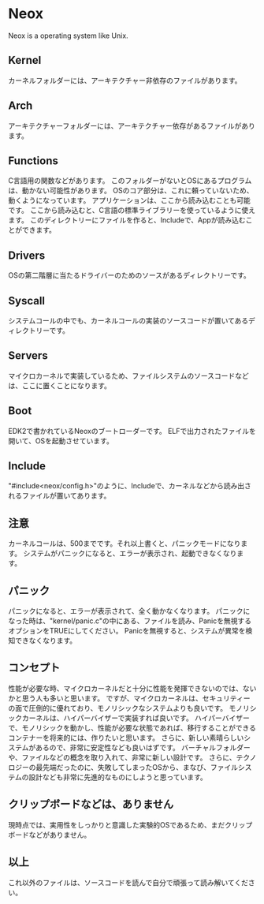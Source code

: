 # Neox

Neox is a operating system like Unix.

## Kernel

カーネルフォルダーには、アーキテクチャー非依存のファイルがあります。

## Arch

アーキテクチャーフォルダーには、アーキテクチャー依存があるファイルがあります。

## Functions

C言語用の関数などがあります。
このフォルダーがないとOSにあるプログラムは、動かない可能性があります。
OSのコア部分は、これに頼っていないため、動くようになっています。
アプリケーションは、ここから読み込むことも可能です。
ここから読み込むと、C言語の標準ライブラリーを使っているように使えます。
このディレクトリーにファイルを作ると、Includeで、Appが読み込むことができます。

## Drivers

OSの第二階層に当たるドライバーのためのソースがあるディレクトリーです。

## Syscall

システムコールの中でも、カーネルコールの実装のソースコードが置いてあるディレクトリーです。

## Servers

マイクロカーネルで実装しているため、ファイルシステムのソースコードなどは、ここに置くことになります。

## Boot

EDK2で書かれているNeoxのブートローダーです。
ELFで出力されたファイルを開いて、OSを起動させています。

## Include

"#include<neox/config.h>"のように、Includeで、カーネルなどから読み出されるファイルが置いてあります。

## 注意

カーネルコールは、500までです。それ以上書くと、パニックモードになります。
システムがパニックになると、エラーが表示され、起動できなくなります。

## パニック

パニックになると、エラーが表示されて、全く動かなくなります。
パニックになった時は、"kernel/panic.c"の中にある、ファイルを読み、Panicを無視するオプションをTRUEにしてください。
Panicを無視すると、システムが異常を検知できなくなります。

## コンセプト

性能が必要な時、マイクロカーネルだと十分に性能を発揮できないのでは、ないかと思う人も多いと思います。
ですが、マイクロカーネルは、セキュリティーの面で圧倒的に優れており、モノリシックなシステムよりも良いです。
モノリシックカーネルは、ハイパーバイザーで実装すれば良いです。
ハイパーバイザーで、モノリシックを動かし、性能が必要な状態であれば、移行することができるコンテナーを将来的には、作りたいと思います。
さらに、新しい素晴らしいシステムがあるので、非常に安定性なども良いはずです。
バーチャルフォルダーや、ファイルなどの概念を取り入れて、非常に新しい設計です。
さらに、テクノロジーの最先端だったのに、失敗してしまったOSから、まなび、ファイルシステムの設計なども非常に先進的なものにしようと思っています。

## クリップボードなどは、ありません

現時点では、実用性をしっかりと意識した実験的OSであるため、まだクリップボードなどがありません。

## 以上

これ以外のファイルは、ソースコードを読んで自分で頑張って読み解いてください。
